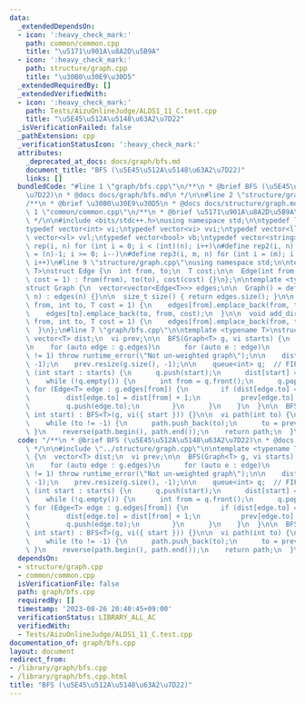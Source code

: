 ```yaml
---
data:
  _extendedDependsOn:
  - icon: ':heavy_check_mark:'
    path: common/common.cpp
    title: "\u5171\u901A\u8A2D\u5B9A"
  - icon: ':heavy_check_mark:'
    path: structure/graph.cpp
    title: "\u30B0\u30E9\u30D5"
  _extendedRequiredBy: []
  _extendedVerifiedWith:
  - icon: ':heavy_check_mark:'
    path: Tests/AizuOnlineJudge/ALDS1_11_C.test.cpp
    title: "\u5E45\u512A\u5148\u63A2\u7D22"
  _isVerificationFailed: false
  _pathExtension: cpp
  _verificationStatusIcon: ':heavy_check_mark:'
  attributes:
    _deprecated_at_docs: docs/graph/bfs.md
    document_title: "BFS (\u5E45\u512A\u5148\u63A2\u7D22)"
    links: []
  bundledCode: "#line 1 \"graph/bfs.cpp\"\n/**\n * @brief BFS (\u5E45\u512A\u5148\u63A2\
    \u7D22)\n * @docs docs/graph/bfs.md\n */\n\n#line 2 \"structure/graph.cpp\"\n\n\
    /**\n * @brief \u30B0\u30E9\u30D5\n * @docs docs/structure/graph.md\n */\n\n#line\
    \ 1 \"common/common.cpp\"\n/**\n * @brief \u5171\u901A\u8A2D\u5B9A\n * @docs docs/common/common.md\n\
    \ */\n\n#include <bits/stdc++.h>\nusing namespace std;\n\ntypedef long long ll;\n\
    typedef vector<int> vi;\ntypedef vector<vi> vvi;\ntypedef vector<ll> vl;\ntypedef\
    \ vector<vl> vvl;\ntypedef vector<bool> vb;\ntypedef vector<string> vs;\n\n#define\
    \ rep(i, n) for (int i = 0; i < (int)(n); i++)\n#define rep2(i, n) for (int i\
    \ = (n)-1; i >= 0; i--)\n#define rep3(i, m, n) for (int i = (m); i < (int)(n);\
    \ i++)\n#line 9 \"structure/graph.cpp\"\nusing namespace std;\n\ntemplate <typename\
    \ T>\nstruct Edge {\n  int from, to;\n  T cost;\n\n  Edge(int from, int to, T\
    \ cost = 1) : from(from), to(to), cost(cost) {}\n};\n\ntemplate <typename T>\n\
    struct Graph {\n  vector<vector<Edge<T>>> edges;\n\n  Graph() = default;\n  Graph(int\
    \ n) : edges(n) {}\n\n  size_t size() { return edges.size(); }\n\n  void add_undirected_edge(int\
    \ from, int to, T cost = 1) {\n    edges[from].emplace_back(from, to, cost);\n\
    \    edges[to].emplace_back(to, from, cost);\n  }\n\n  void add_directed_edge(int\
    \ from, int to, T cost = 1) {\n    edges[from].emplace_back(from, to, cost);\n\
    \  }\n};\n#line 7 \"graph/bfs.cpp\"\n\ntemplate <typename T>\nstruct BFS {\n \
    \ vector<T> dist;\n  vi prev;\n\n  BFS(Graph<T> g, vi starts) {\n    // O(V+E)\n\
    \n    for (auto edge : g.edges)\n      for (auto e : edge)\n        if (e.cost\
    \ != 1) throw runtime_error(\"Not un-weighted graph\");\n\n    dist.resize(g.size(),\
    \ -1);\n    prev.resize(g.size(), -1);\n\n    queue<int> q;  // FIFO\n    for\
    \ (int start : starts) {\n      q.push(start);\n      dist[start] = 0;\n    }\n\
    \    while (!q.empty()) {\n      int from = q.front();\n      q.pop();\n     \
    \ for (Edge<T> edge : g.edges[from]) {\n        if (dist[edge.to] == -1) {\n \
    \         dist[edge.to] = dist[from] + 1;\n          prev[edge.to] = from;\n \
    \         q.push(edge.to);\n        }\n      }\n    }\n  }\n\n  BFS(Graph<T> g,\
    \ int start) : BFS<T>(g, vi({ start })) {}\n\n  vi path(int to) {\n    vi path;\n\
    \    while (to != -1) {\n      path.push_back(to);\n      to = prev[to];\n   \
    \ }\n    reverse(path.begin(), path.end());\n    return path;\n  }\n};\n"
  code: "/**\n * @brief BFS (\u5E45\u512A\u5148\u63A2\u7D22)\n * @docs docs/graph/bfs.md\n\
    \ */\n\n#include \"../structure/graph.cpp\"\n\ntemplate <typename T>\nstruct BFS\
    \ {\n  vector<T> dist;\n  vi prev;\n\n  BFS(Graph<T> g, vi starts) {\n    // O(V+E)\n\
    \n    for (auto edge : g.edges)\n      for (auto e : edge)\n        if (e.cost\
    \ != 1) throw runtime_error(\"Not un-weighted graph\");\n\n    dist.resize(g.size(),\
    \ -1);\n    prev.resize(g.size(), -1);\n\n    queue<int> q;  // FIFO\n    for\
    \ (int start : starts) {\n      q.push(start);\n      dist[start] = 0;\n    }\n\
    \    while (!q.empty()) {\n      int from = q.front();\n      q.pop();\n     \
    \ for (Edge<T> edge : g.edges[from]) {\n        if (dist[edge.to] == -1) {\n \
    \         dist[edge.to] = dist[from] + 1;\n          prev[edge.to] = from;\n \
    \         q.push(edge.to);\n        }\n      }\n    }\n  }\n\n  BFS(Graph<T> g,\
    \ int start) : BFS<T>(g, vi({ start })) {}\n\n  vi path(int to) {\n    vi path;\n\
    \    while (to != -1) {\n      path.push_back(to);\n      to = prev[to];\n   \
    \ }\n    reverse(path.begin(), path.end());\n    return path;\n  }\n};\n"
  dependsOn:
  - structure/graph.cpp
  - common/common.cpp
  isVerificationFile: false
  path: graph/bfs.cpp
  requiredBy: []
  timestamp: '2023-08-26 20:40:45+09:00'
  verificationStatus: LIBRARY_ALL_AC
  verifiedWith:
  - Tests/AizuOnlineJudge/ALDS1_11_C.test.cpp
documentation_of: graph/bfs.cpp
layout: document
redirect_from:
- /library/graph/bfs.cpp
- /library/graph/bfs.cpp.html
title: "BFS (\u5E45\u512A\u5148\u63A2\u7D22)"
---
```

